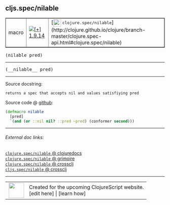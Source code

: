 ## cljs.spec/nilable



 <table border="1">
<tr>
<td>macro</td>
<td><a href="https://github.com/cljsinfo/cljs-api-docs/tree/1.9.14"><img valign="middle" alt="[+] 1.9.14" title="Added in 1.9.14" src="https://img.shields.io/badge/+-1.9.14-lightgrey.svg"></a> </td>
<td>
[<img height="24px" valign="middle" src="http://i.imgur.com/1GjPKvB.png"> <samp>clojure.spec/nilable</samp>](http://clojure.github.io/clojure/branch-master/clojure.spec-api.html#clojure.spec/nilable)
</td>
</tr>
</table>

<samp>(nilable pred)</samp><br>

---

 <samp>
(__nilable__ pred)<br>
</samp>

---





Source docstring:

```
returns a spec that accepts nil and values satisfiying pred
```


Source code @ [github]():

```clj
(defmacro nilable
  [pred]
  `(and (or ::nil nil? ::pred ~pred) (conformer second)))
```

<!--
Repo - tag - source tree - lines:

 <pre>

</pre>

-->

---



###### External doc links:

[`clojure.spec/nilable` @ clojuredocs](http://clojuredocs.org/clojure.spec/nilable)<br>
[`clojure.spec/nilable` @ grimoire](http://conj.io/store/v1/org.clojure/clojure/1.7.0-beta3/clj/clojure.spec/nilable/)<br>
[`clojure.spec/nilable` @ crossclj](http://crossclj.info/fun/clojure.spec/nilable.html)<br>
[`cljs.spec/nilable` @ crossclj](http://crossclj.info/fun/cljs.spec/nilable.html)<br>

---

 <table>
<tr><td>
<img valign="middle" align="right" width="48px" src="http://i.imgur.com/Hi20huC.png">
</td><td>
Created for the upcoming ClojureScript website.<br>
[edit here] | [learn how]
</td></tr></table>

[edit here]:https://github.com/cljsinfo/cljs-api-docs/blob/master/cljsdoc/cljs.spec/nilable.cljsdoc
[learn how]:https://github.com/cljsinfo/cljs-api-docs/wiki/cljsdoc-files

<!--

This information was too distracting to show to readers, but I'll leave it
commented here since it is helpful to:

- pretty-print the data used to generate this document
- and show how to retrieve that data



The API data for this symbol:

```clj
{:ns "cljs.spec",
 :name "nilable",
 :signature ["[pred]"],
 :name-encode "nilable",
 :history [["+" "1.9.14"]],
 :type "macro",
 :clj-equiv {:full-name "clojure.spec/nilable",
             :url "http://clojure.github.io/clojure/branch-master/clojure.spec-api.html#clojure.spec/nilable"},
 :full-name-encode "cljs.spec/nilable",
 :source {:code "(defmacro nilable\n  [pred]\n  `(and (or ::nil nil? ::pred ~pred) (conformer second)))",
          :title "Source code",
          :repo "clojurescript",
          :tag "r1.9.36",
          :filename "src/main/cljs/cljs/spec.cljc",
          :lines [364 367],
          :url "https://github.com/clojure/clojurescript/blob/r1.9.36/src/main/cljs/cljs/spec.cljc#L364-L367"},
 :usage ["(nilable pred)"],
 :full-name "cljs.spec/nilable",
 :docstring "returns a spec that accepts nil and values satisfiying pred",
 :cljsdoc-url "https://github.com/cljsinfo/cljs-api-docs/blob/master/cljsdoc/cljs.spec/nilable.cljsdoc"}

```

Retrieve the API data for this symbol:

```clj
;; from Clojure REPL
(require '[clojure.edn :as edn])
(-> (slurp "https://raw.githubusercontent.com/cljsinfo/cljs-api-docs/catalog/cljs-api.edn")
    (edn/read-string)
    (get-in [:symbols "cljs.spec/nilable"]))
```

-->

